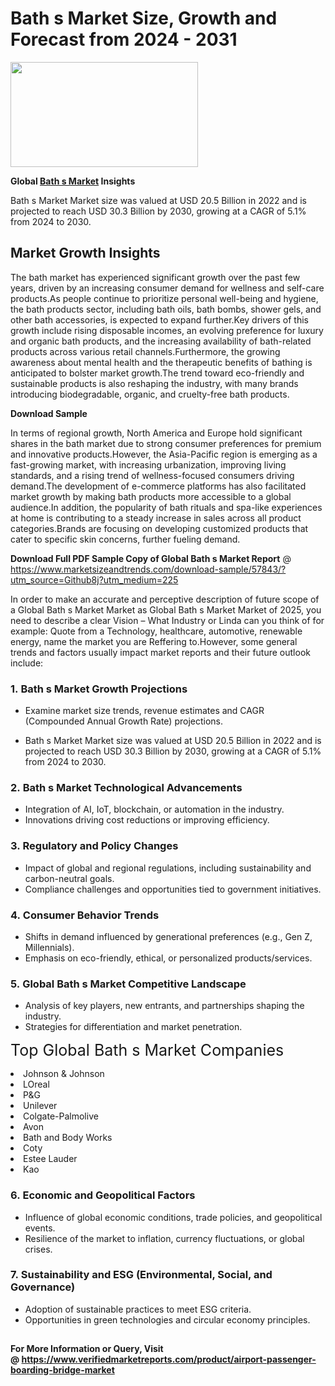 <H1>Bath s Market Size, Growth and Forecast from 2024 - 2031</H1><img class="aligncenter size-medium wp-image-584254" src="https://thirdeyenews.in/wp-content/uploads/2024/09/Global-Market-Research-300x168.jpeg" alt="" width="300" height="168" /><p><strong>Global&nbsp;<a href="https://www.marketsizeandtrends.com/download-sample/57843/?utm_source=Github8j?utm_medium=225">Bath s Market</a> Insights</strong></p><p>Bath s Market Market size was valued at USD 20.5 Billion in 2022 and is projected to reach USD 30.3 Billion by 2030, growing at a CAGR of 5.1% from 2024 to 2030.</p><p><h2>Market Growth Insights</h2> <p>The bath market has experienced significant growth over the past few years, driven by an increasing consumer demand for wellness and self-care products.As people continue to prioritize personal well-being and hygiene, the bath products sector, including bath oils, bath bombs, shower gels, and other bath accessories, is expected to expand further.Key drivers of this growth include rising disposable incomes, an evolving preference for luxury and organic bath products, and the increasing availability of bath-related products across various retail channels.Furthermore, the growing awareness about mental health and the therapeutic benefits of bathing is anticipated to bolster market growth.The trend toward eco-friendly and sustainable products is also reshaping the industry, with many brands introducing biodegradable, organic, and cruelty-free bath products.</p> <p><strong>Download Sample</strong></p> <p>In terms of regional growth, North America and Europe hold significant shares in the bath market due to strong consumer preferences for premium and innovative products.However, the Asia-Pacific region is emerging as a fast-growing market, with increasing urbanization, improving living standards, and a rising trend of wellness-focused consumers driving demand.The development of e-commerce platforms has also facilitated market growth by making bath products more accessible to a global audience.In addition, the popularity of bath rituals and spa-like experiences at home is contributing to a steady increase in sales across all product categories.Brands are focusing on developing customized products that cater to specific skin concerns, further fueling demand.<p><span class=""><strong>Download Full PDF Sample Copy of Global Bath s Market Report</strong> @ <a href="https://www.marketsizeandtrends.com/download-sample/57843/?utm_source=Github8j?utm_medium=225" target="_blank">https://www.marketsizeandtrends.com/download-sample/57843/?utm_source=Github8j?utm_medium=225</a></span></p><p>In order to make an accurate and perceptive description of future scope of a Global&nbsp;Bath s Market Market as Global&nbsp;Bath s Market Market of 2025, you need to describe a clear Vision &ndash; What Industry or Linda can you think of for example: Quote from a Technology, healthcare, automotive, renewable energy, name the market you are Reffering to.However, some general trends and factors usually impact market reports and their future outlook include:</p><h3>1.&nbsp;<strong>Bath s Market Growth Projections</strong></h3><ul><li>Examine market size trends, revenue estimates and CAGR (Compounded Annual Growth Rate) projections.</li><li><p>Bath s Market Market size was valued at USD 20.5 Billion in 2022 and is projected to reach USD 30.3 Billion by 2030, growing at a CAGR of 5.1% from 2024 to 2030.</p></li></ul><h3>2.&nbsp;<strong>Bath s Market Technological Advancements</strong></h3><ul><li>Integration of AI, IoT, blockchain, or automation in the industry.</li><li>Innovations driving cost reductions or improving efficiency.</li></ul><h3>3.&nbsp;<strong>Regulatory and Policy Changes</strong></h3><ul><li>Impact of global and regional regulations, including sustainability and carbon-neutral goals.</li><li>Compliance challenges and opportunities tied to government initiatives.</li></ul><h3>4.&nbsp;<strong>Consumer Behavior Trends</strong></h3><ul><li>Shifts in demand influenced by generational preferences (e.g., Gen Z, Millennials).</li><li>Emphasis on eco-friendly, ethical, or personalized products/services.</li></ul><h3>5.&nbsp;<strong>Global Bath s Market Competitive Landscape</strong></h3><ul><li>Analysis of key players, new entrants, and partnerships shaping the industry.</li><li>Strategies for differentiation and market penetration.</li></ul><p data-pm-slice="1 1 []"><span style="color: inherit; font-family: inherit; font-size: 25px;">Top Global Bath s Market Companies</span></p><div class="" data-test-id=""><p><li>Johnson & Johnson</li><li> LOreal</li><li> P&G</li><li> Unilever</li><li> Colgate-Palmolive</li><li> Avon</li><li> Bath and Body Works</li><li> Coty</li><li> Estee Lauder</li><li> Kao</li></p></div><h3>6.&nbsp;<strong>Economic and Geopolitical Factors</strong></h3><ul><li>Influence of global economic conditions, trade policies, and geopolitical events.</li><li>Resilience of the market to inflation, currency fluctuations, or global crises.</li></ul><h3>7.&nbsp;<strong>Sustainability and ESG (Environmental, Social, and Governance)</strong></h3><ul><li>Adoption of sustainable practices to meet ESG criteria.</li><li>Opportunities in green technologies and circular economy principles.</li></ul><h2><strong style="font-size: 14px;">For More Information or Query, Visit @&nbsp;</strong><a style="background-color: #ffffff; font-size: 14px;" href="https://www.marketsizeandtrends.com/report/bath-s-market/" target="_blank">https://www.verifiedmarketreports.com/product/airport-passenger-boarding-bridge-market</a></h2>